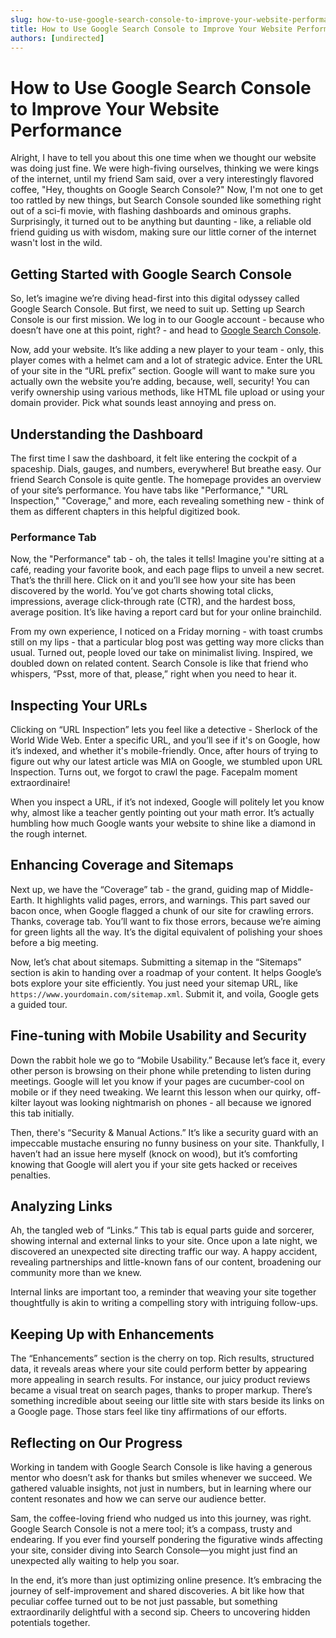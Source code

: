 ```yaml
---
slug: how-to-use-google-search-console-to-improve-your-website-performance
title: How to Use Google Search Console to Improve Your Website Performance
authors: [undirected]
---
```



# How to Use Google Search Console to Improve Your Website Performance

Alright, I have to tell you about this one time when we thought our website was doing just fine. We were high-fiving ourselves, thinking we were kings of the internet, until my friend Sam said, over a very interestingly flavored coffee, "Hey, thoughts on Google Search Console?" Now, I'm not one to get too rattled by new things, but Search Console sounded like something right out of a sci-fi movie, with flashing dashboards and ominous graphs. Surprisingly, it turned out to be anything but daunting - like, a reliable old friend guiding us with wisdom, making sure our little corner of the internet wasn't lost in the wild.

## Getting Started with Google Search Console

So, let’s imagine we’re diving head-first into this digital odyssey called Google Search Console. But first, we need to suit up. Setting up Search Console is our first mission. We log in to our Google account - because who doesn’t have one at this point, right? - and head to [Google Search Console](https://search.google.com/search-console/about).

Now, add your website. It’s like adding a new player to your team - only, this player comes with a helmet cam and a lot of strategic advice. Enter the URL of your site in the “URL prefix” section. Google will want to make sure you actually own the website you’re adding, because, well, security! You can verify ownership using various methods, like HTML file upload or using your domain provider. Pick what sounds least annoying and press on.

## Understanding the Dashboard

The first time I saw the dashboard, it felt like entering the cockpit of a spaceship. Dials, gauges, and numbers, everywhere! But breathe easy. Our friend Search Console is quite gentle. The homepage provides an overview of your site’s performance. You have tabs like "Performance," "URL Inspection," "Coverage," and more, each revealing something new - think of them as different chapters in this helpful digitized book.

### Performance Tab

Now, the "Performance" tab - oh, the tales it tells! Imagine you're sitting at a café, reading your favorite book, and each page flips to unveil a new secret. That’s the thrill here. Click on it and you’ll see how your site has been discovered by the world. You’ve got charts showing total clicks, impressions, average click-through rate (CTR), and the hardest boss, average position. It’s like having a report card but for your online brainchild.

From my own experience, I noticed on a Friday morning - with toast crumbs still on my lips - that a particular blog post was getting way more clicks than usual. Turned out, people loved our take on minimalist living. Inspired, we doubled down on related content. Search Console is like that friend who whispers, “Psst, more of that, please,” right when you need to hear it. 

## Inspecting Your URLs

Clicking on “URL Inspection” lets you feel like a detective - Sherlock of the World Wide Web. Enter a specific URL, and you’ll see if it's on Google, how it’s indexed, and whether it's mobile-friendly. Once, after hours of trying to figure out why our latest article was MIA on Google, we stumbled upon URL Inspection. Turns out, we forgot to crawl the page. Facepalm moment extraordinaire!

When you inspect a URL, if it’s not indexed, Google will politely let you know why, almost like a teacher gently pointing out your math error. It’s actually humbling how much Google wants your website to shine like a diamond in the rough internet.

## Enhancing Coverage and Sitemaps

Next up, we have the “Coverage” tab - the grand, guiding map of Middle-Earth. It highlights valid pages, errors, and warnings. This part saved our bacon once, when Google flagged a chunk of our site for crawling errors. Thanks, coverage tab. You’ll want to fix those errors, because we’re aiming for green lights all the way. It’s the digital equivalent of polishing your shoes before a big meeting.

Now, let’s chat about sitemaps. Submitting a sitemap in the “Sitemaps” section is akin to handing over a roadmap of your content. It helps Google’s bots explore your site efficiently. You just need your sitemap URL, like `https://www.yourdomain.com/sitemap.xml`. Submit it, and voila, Google gets a guided tour.

## Fine-tuning with Mobile Usability and Security

Down the rabbit hole we go to “Mobile Usability.” Because let’s face it, every other person is browsing on their phone while pretending to listen during meetings. Google will let you know if your pages are cucumber-cool on mobile or if they need tweaking. We learnt this lesson when our quirky, off-kilter layout was looking nightmarish on phones - all because we ignored this tab initially.

Then, there's “Security & Manual Actions.” It’s like a security guard with an impeccable mustache ensuring no funny business on your site. Thankfully, I haven’t had an issue here myself (knock on wood), but it’s comforting knowing that Google will alert you if your site gets hacked or receives penalties.

## Analyzing Links

Ah, the tangled web of “Links.” This tab is equal parts guide and sorcerer, showing internal and external links to your site. Once upon a late night, we discovered an unexpected site directing traffic our way. A happy accident, revealing partnerships and little-known fans of our content, broadening our community more than we knew. 

Internal links are important too, a reminder that weaving your site together thoughtfully is akin to writing a compelling story with intriguing follow-ups. 

## Keeping Up with Enhancements

The “Enhancements” section is the cherry on top. Rich results, structured data, it reveals areas where your site could perform better by appearing more appealing in search results. For instance, our juicy product reviews became a visual treat on search pages, thanks to proper markup. There’s something incredible about seeing our little site with stars beside its links on a Google page. Those stars feel like tiny affirmations of our efforts.

## Reflecting on Our Progress

Working in tandem with Google Search Console is like having a generous mentor who doesn’t ask for thanks but smiles whenever we succeed. We gathered valuable insights, not just in numbers, but in learning where our content resonates and how we can serve our audience better. 

Sam, the coffee-loving friend who nudged us into this journey, was right. Google Search Console is not a mere tool; it’s a compass, trusty and endearing. If you ever find yourself pondering the figurative winds affecting your site, consider diving into Search Console—you might just find an unexpected ally waiting to help you soar.

In the end, it’s more than just optimizing online presence. It’s embracing the journey of self-improvement and shared discoveries. A bit like how that peculiar coffee turned out to be not just passable, but something extraordinarily delightful with a second sip. Cheers to uncovering hidden potentials together.